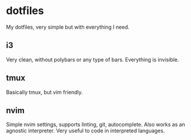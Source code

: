 # dotfiles

My dotfiles, very simple but with everything I need.

## i3

Very clean, without polybars or any type of bars. Everything is invisible.

## tmux

Basically tmux, but vim friendly.

## nvim 

Simple nvim settings, supports linting, git, autocomplete. Also works as an agnostic interpreter.
Very useful to code in interpreted languages.


